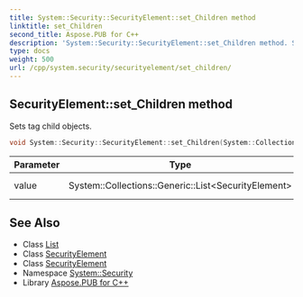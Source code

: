 ```yaml
---
title: System::Security::SecurityElement::set_Children method
linktitle: set_Children
second_title: Aspose.PUB for C++
description: 'System::Security::SecurityElement::set_Children method. Sets tag child objects in C++.'
type: docs
weight: 500
url: /cpp/system.security/securityelement/set_children/
---
```

## SecurityElement::set_Children method


Sets tag child objects.

```cpp
void System::Security::SecurityElement::set_Children(System::Collections::Generic::List<SecurityElement> value)
```


| Parameter | Type | Description |
| --- | --- | --- |
| value | System::Collections::Generic::List\<SecurityElement\> | List of child elements. |

## See Also

* Class [List](../../../system.collections.generic/list/)
* Class [SecurityElement](../)
* Class [SecurityElement](../)
* Namespace [System::Security](../../)
* Library [Aspose.PUB for C++](../../../)
